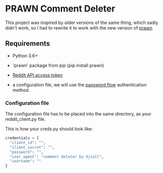# PRAWN Comment Deleter
This project was inspired by older versions of the same thing, which sadly didn't work, so I had to rewrite it to work with the new version of [prawn](https://praw.readthedocs.io/en/latest/).

## Requirements
- Python 3.6+ 

- 'prawn' package from pip (pip install prawn)

- [Reddit API access token](https://www.reddit.com/prefs/apps/)

-  a configuration file, we will use the [password flow](https://praw.readthedocs.io/en/latest/getting_started/authentication.html#oauth) authentication method.

### Configuration file
The configuration file has to be placed into the same directory, as your reddit_client.py file.

This is how your creds.py should look like:
```python
credentials = {
  "client_id": "",
  "client_secret": "",
  "password": "",
  "user_agent": "comment deleter by djsall",
  "username": ""
}
```